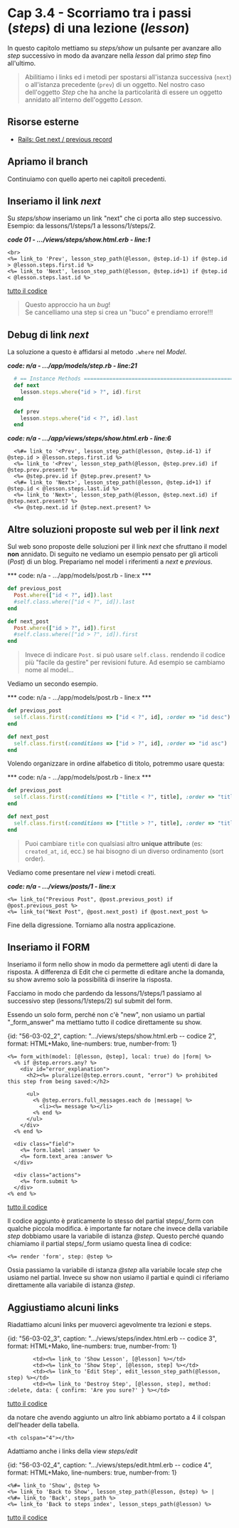 # <a name="top"></a> Cap 3.4 - Scorriamo tra i passi (*steps*) di una lezione (*lesson*)

In questo capitolo mettiamo su *steps/show* un pulsante per avanzare allo *step* successivo in modo da avanzare nella *lesson* dal primo *step* fino all'ultimo.

> Abilitiamo i links ed i metodi per spostarsi all'istanza successiva (`next`) o all'istanza precedente (`prev`) di un oggetto. Nel nostro caso dell'oggetto *Step* che ha anche la particolarità di essere un oggetto annidato all'interno dell'oggetto *Lesson*.



## Risorse esterne

- [Rails: Get next / previous record](https://stackoverflow.com/questions/7394088/rails-get-next-previous-record)



## Apriamo il branch

Continuiamo con quello aperto nei capitoli precedenti.



## Inseriamo il link *next*

Su *steps/show* inseriamo un link "next" che ci porta allo step successivo.
Esempio: da lessons/1/steps/1 a lessons/1/steps/2.

***code 01 - .../views/steps/show.html.erb - line:1***

```html+erb
<br>
<%= link_to 'Prev', lesson_step_path(@lesson, @step.id-1) if @step.id > @lesson.steps.first.id %>
<%= link_to 'Next', lesson_step_path(@lesson, @step.id+1) if @step.id < @lesson.steps.last.id %>
```

[tutto il codice](https://github.com/flaviobordonidev/leanpubabrandnewcms/blob/master/56-ubuntudream/03-lessons-steps/04_01-views-steps-show.html.erb)


> Questo approccio ha un *bug*! <br/>
> Se cancelliamo una step si crea un "buco" e prendiamo errore!!!


## Debug di link *next*

La soluzione a questo è affidarsi al metodo `.where` nel *Model*.

***code: n/a - .../app/models/step.rb - line:21***

```ruby
  # == Instance Methods =====================================================
  def next
    lesson.steps.where("id > ?", id).first
  end

  def prev
    lesson.steps.where("id < ?", id).last
  end
```


***code: n/a - .../app/views/steps/show.html.erb - line:6***

```html+erb
  <%#= link_to '<Prev', lesson_step_path(@lesson, @step.id-1) if @step.id > @lesson.steps.first.id %>
  <%= link_to '<Prev', lesson_step_path(@lesson, @step.prev.id) if @step.prev.present? %>
  <%= @step.prev.id if @step.prev.present? %>
  <%#= link_to 'Next>', lesson_step_path(@lesson, @step.id+1) if @step.id < @lesson.steps.last.id %>
  <%= link_to 'Next>', lesson_step_path(@lesson, @step.next.id) if @step.next.present? %>
  <%= @step.next.id if @step.next.present? %>
```



## Altre soluzioni proposte sul web per il link *next*

Sul web sono proposte delle soluzioni per il link *next* che sfruttano il model **non** annidato.
Di seguito ne vediamo un esempio pensato per gli articoli (*Post*) di un blog.
Prepariamo nel model i riferimenti a *next* e *previous*.

*** code: n/a - .../app/models/post.rb - line:x ***

```ruby
def previous_post
  Post.where(["id < ?", id]).last
  #self.class.where(["id < ?", id]).last
end

def next_post
  Post.where(["id > ?", id]).first
  #self.class.where(["id > ?", id]).first
end
```

> Invece di indicare `Post.` si può usare `self.class.` rendendo il codice più "facile da gestire" per revisioni future. Ad esempio se cambiamo nome al model...


Vediamo un secondo esempio.

*** code: n/a - .../app/models/post.rb - line:x ***

```ruby
def previous_post
  self.class.first(:conditions => ["id < ?", id], :order => "id desc")
end

def next_post
  self.class.first(:conditions => ["id > ?", id], :order => "id asc")
end
```


Volendo organizzare in ordine alfabetico di titolo, potremmo usare questa:

*** code: n/a - .../app/models/post.rb - line:x ***

```ruby
def previous_post
  self.class.first(:conditions => ["title < ?", title], :order => "title desc")
end

def next_post
  self.class.first(:conditions => ["title > ?", title], :order => "title asc")
end
```

> Puoi cambiare `title` con qualsiasi altro **unique attribute** (es: `created_at`, `id`, ecc.) se hai bisogno di un diverso ordinamento (sort order).


Vediamo come presentare nel *view* i metodi creati.

***code: n/a - .../views/posts/1 - line:x***

```html+erb
<%= link_to("Previous Post", @post.previous_post) if @post.previous_post %>
<%= link_to("Next Post", @post.next_post) if @post.next_post %>
```

Fine della digressione. Torniamo alla nostra applicazione.



## Inseriamo il FORM

Inseriamo il form nello show in modo da permettere agli utenti di dare la risposta.
A differenza di Edit che ci permette di editare anche la domanda, su show avremo solo la possibilità di inserire la risposta.

Facciamo in modo che pardendo da lessons/1/steps/1 passiamo al successivo step (lessons/1/steps/2) sul submit del form.

Essendo un solo form, perché non c'è "new", non usiamo un partial "_form_answer" ma mettiamo tutto il codice direttamente su show.

{id: "56-03-02_2", caption: ".../views/steps/show.html.erb -- codice 2", format: HTML+Mako, line-numbers: true, number-from: 1}
```
<%= form_with(model: [@lesson, @step], local: true) do |form| %>
  <% if @step.errors.any? %>
    <div id="error_explanation">
      <h2><%= pluralize(@step.errors.count, "error") %> prohibited this step from being saved:</h2>

      <ul>
        <% @step.errors.full_messages.each do |message| %>
          <li><%= message %></li>
        <% end %>
      </ul>
    </div>
  <% end %>

  <div class="field">
    <%= form.label :answer %>
    <%= form.text_area :answer %>
  </div>

  <div class="actions">
    <%= form.submit %>
  </div>
<% end %>
```

[tutto il codice](#56-03-02_2all)

Il codice aggiunto è praticamente lo stesso del partial steps/_form con qualche piccola modifica.
è importante far notare che invece della variabile *step* dobbiamo usare la variabile di istanza *@step*.
Questo perché quando chiamiamo il partial steps/_form usiamo questa linea di codice:

```
<%= render 'form', step: @step %>
```

Ossia passiamo la variabile di istanza *@step* alla variabile locale *step* che usiamo nel partial.
Invece su show non usiamo il partial e quindi ci riferiamo direttamente alla variabile di istanza *@step*.




## Aggiustiamo alcuni links

Riadattiamo alcuni links per muoverci agevolmente tra lezioni e steps.

{id: "56-03-02_3", caption: ".../views/steps/index.html.erb -- codice 3", format: HTML+Mako, line-numbers: true, number-from: 1}
```
        <td><%= link_to 'Show Lesson', [@lesson] %></td>
        <td><%= link_to 'Show Step', [@lesson, step] %></td>
        <td><%= link_to 'Edit Step', edit_lesson_step_path(@lesson, step) %></td>
        <td><%= link_to 'Destroy Step', [@lesson, step], method: :delete, data: { confirm: 'Are you sure?' } %></td>
```

[tutto il codice](#56-03-02_3all)

da notare che avendo aggiunto un altro link abbiamo portato a 4 il colspan dell'header della tabella.

```
<th colspan="4"></th>
```


Adattiamo anche i links della view *steps/edit*

{id: "56-03-02_4", caption: ".../views/steps/edit.html.erb -- codice 4", format: HTML+Mako, line-numbers: true, number-from: 1}
```
<%#= link_to 'Show', @step %>
<%= link_to 'Back to Show', lesson_step_path(@lesson, @step) %> |
<%#= link_to 'Back', steps_path %>
<%= link_to 'Back to steps index', lesson_steps_path(@lesson) %>
```

[tutto il codice](#56-03-02_4all)

